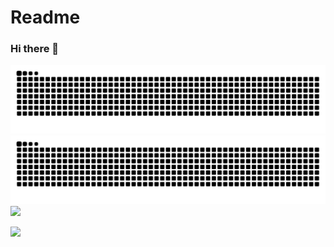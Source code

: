 # Readme
### Hi there 👋

![github contribution grid snake animation](https://raw.githubusercontent.com/shahradelahi/shahradelahi/output/github-contribution-grid-snake-dark.svg#gh-dark-mode-only)
![github contribution grid snake animation](https://raw.githubusercontent.com/shahradelahi/shahradelahi/output/github-contribution-grid-snake.svg#gh-light-mode-only)
![](https://github.com/morning120429/morning120429/blob/main/code.gif)


![](https://komarev.com/ghpvc/?username=shahradelahi)
